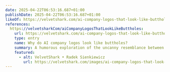 ```yaml
---
date: 2025-04-22T06:53:16.687+01:00
publishDate: 2025-04-22T06:53:16.687+01:00
likeOf: https://velvetshark.com/ai-company-logos-that-look-like-buttholes
references:
  https://velvetsharkCom/aiCompanyLogosThatLookLikeButtholes:
    url: https://velvetshark.com/ai-company-logos-that-look-like-buttholes
    type: entry
    name: Why do AI company logos look like buttholes?
    summary: A humorous exploration of the uncanny resemblance between AI company logos and human anatomy. Discover why circular, gradient-based designs dominate the AI industry, and what this design convergence tells us about branding in tech.
    featured:
      - alt: VelvetShark • Radek Sienkiewicz
        url: https://velvetshark.com/images/ai-company-logos-that-look-like-buttholes/why-do-AI-company-logos-look-like-buttholes.png
---
```

